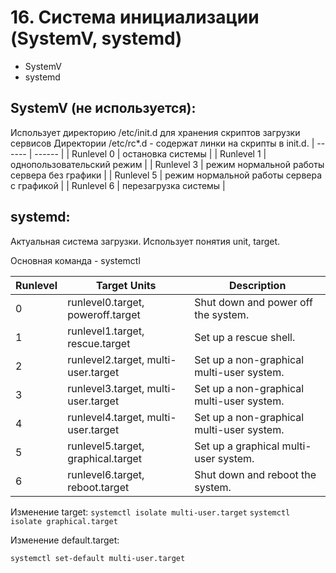 # 16. Система инициализации (SystemV, systemd)

- SystemV
- systemd

SystemV (не используется):
----

Использует директорию /etc/init.d для хранения скриптов загрузки сервисов
Директории /etc/rc*.d - содержат линки на скрипты в init.d.
| ------ | ------ |
| Runlevel 0 |   остановка системы |
| Runlevel 1 |  однопользовательский режим |
| Runlevel 3 | режим нормальной работы сервера без графики |
| Runlevel 5 | режим нормальной работы сервера с графикой |
| Runlevel 6 | перезагрузка системы |


systemd:
----
Актуальная система загрузки. Использует понятия unit, target.

Основная команда - systemctl

| Runlevel | Target Units |	Description |
| ------ | ------ | ------ |
| 0 | runlevel0.target, poweroff.target	| Shut down and power off the system. |
| 1 | runlevel1.target, rescue.target	|	Set up a rescue shell. |
| 2 | runlevel2.target, multi-user.target |	Set up a non-graphical multi-user system. |
| 3 | runlevel3.target, multi-user.target |	Set up a non-graphical multi-user system. |
| 4	| runlevel4.target, multi-user.target |	Set up a non-graphical multi-user system. |
| 5	| runlevel5.target, graphical.target |Set up a graphical multi-user system.|
| 6	| runlevel6.target, reboot.target |	Shut down and reboot the system. |

Изменение target:
```systemctl isolate multi-user.target```
```systemctl isolate graphical.target```

Изменение default.target:

```systemctl set-default multi-user.target```